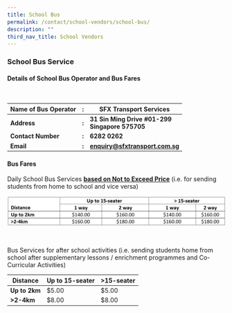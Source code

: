 ```yaml
---
title: School Bus
permalink: /contact/school-vendors/school-bus/
description: ""
third_nav_title: School Vendors
---
```

### **School Bus Service**
#### **Details of School Bus Operator and Bus Fares**

<br>


| Name of Bus Operator | : | SFX Transport Services |
| -------- | -------- | -------- |
| **Address**     | **:**     | **31 Sin Ming Drive #01-299<br> Singapore 575705**     |
| **Contact Number** | **:** | **6282 0262** |
| **Email** | **:**  | **enquiry@sfxtransport.com.sg** |


#### **Bus Fares**

Daily School Bus Services **<u>based on Not to Exceed Price</u>** (i.e. for sending students from home to 
school and vice versa)
<br>

![](/images/School%20Vendors/annotation%202023-07-25%20110410.jfif)

<br>

Bus Services for after school activities (i.e. sending students home from school after supplementary lessons / enrichment programmes and Co-Curricular Activities) 

| Distance | Up to 15-seater | &gt;15-seater |
| -------- | -------- | -------- |
| **Up to 2km**     | $5.00     | $5.00     |
| **&gt;2-4km**     | $8.00     | $8.00     |